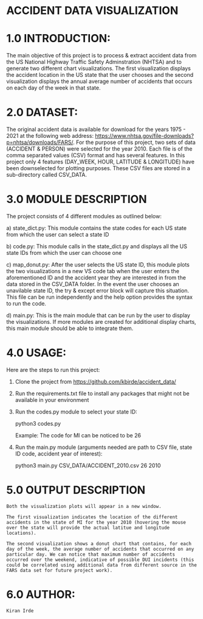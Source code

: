 # ACCIDENT DATA VISUALIZATION

# 1.0 INTRODUCTION:

The main objective of this project is to process & extract accident data from the US National Highway Traffic Safety Adminstration (NHTSA) and to generate two different chart visualizations. The first visualization displays the accident location in the US state that the user chooses and the second visualization displays the annual average number of accidents that occurs on each day of the week in that state.

# 2.0 DATASET:

 The original accident data is available for download for the years 1975 - 2021 at the following web address: https://www.nhtsa.gov/file-downloads?p=nhtsa/downloads/FARS/. For the purpose of this project, two sets of data (ACCIDENT & PERSON) were selected for the year 2010. Each file is of the comma separated values (CSV) format and has several features. In this project only 4 features (DAY_WEEK, HOUR, LATITUDE & LONGITUDE) have been downselected for plotting purposes. These CSV files are stored in a sub-directory called CSV_DATA. 

# 3.0 MODULE DESCRIPTION

The project consists of 4 different modules as outlined below:

a) state_dict.py: This module contains the state codes for each US state from which the user can select a state ID

b) code.py: This module calls in the state_dict.py and displays all the US state IDs from which the user can choose one

c) map_donut.py: After the user selects the US state ID, this module plots the two visualizations in a new VS code tab when the user enters the aforementioned ID and the accident year they are interested in from the data stored in the CSV_DATA folder. In the event the user chooses an unavilable state ID, the try & except error block will capture this situation. This file can be run independently and the help option provides the syntax to run the code.

d) main.py: This is the main module that can be run by the user to display the visualizations. If more modules are created for additional display charts, this main module should be able to integrate them.

# 4.0 USAGE:

Here are the steps to run this project:

1) Clone the project from https://github.com/kbirde/accident_data/

2) Run the requirements.txt file to install any packages that might not be available in your environment

3) Run the codes.py module to select your state ID:

    python3 codes.py

    Example: The code for MI can be noticed to be 26

4) Run the main.py module (arguments needed are path to CSV file, state ID code, accident year of interest):

    python3 main.py CSV_DATA/ACCIDENT_2010.csv 26 2010

# 5.0 OUTPUT DESCRIPTION

    Both the visualization plots will appear in a new window. 
    
    The first visualization indicates the location of the different accidents in the state of MI for the year 2010 (hovering the mouse over the state will provide the actual latitue and longitude locations).

    The second visualization shows a donut chart that contains, for each day of the week, the average number of accidents that occurred on any particular day. We can notice that maximum number of accidents occurred over the weekend, indicative of possible DUI incidents (this could be correlated using additional data from different source in the FARS data set for future project work).

# 6.0 AUTHOR:
    Kiran Irde